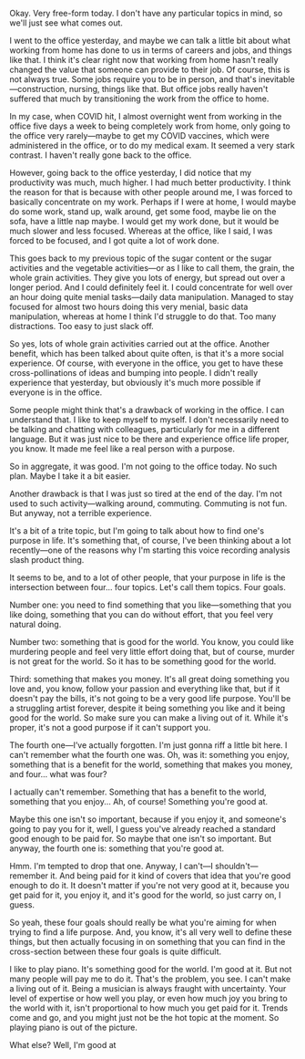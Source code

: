 Okay. Very free-form today. I don't have any particular topics in mind, so we'll just see what comes out.

I went to the office yesterday, and maybe we can talk a little bit about what working from home has done to us in terms of careers and jobs, and things like that. I think it's clear right now that working from home hasn't really changed the value that someone can provide to their job. Of course, this is not always true. Some jobs require you to be in person, and that's inevitable—construction, nursing, things like that. But office jobs really haven't suffered that much by transitioning the work from the office to home.

In my case, when COVID hit, I almost overnight went from working in the office five days a week to being completely work from home, only going to the office very rarely—maybe to get my COVID vaccines, which were administered in the office, or to do my medical exam. It seemed a very stark contrast. I haven't really gone back to the office.

However, going back to the office yesterday, I did notice that my productivity was much, much higher. I had much better productivity. I think the reason for that is because with other people around me, I was forced to basically concentrate on my work. Perhaps if I were at home, I would maybe do some work, stand up, walk around, get some food, maybe lie on the sofa, have a little nap maybe. I would get my work done, but it would be much slower and less focused. Whereas at the office, like I said, I was forced to be focused, and I got quite a lot of work done.

This goes back to my previous topic of the sugar content or the sugar activities and the vegetable activities—or as I like to call them, the grain, the whole grain activities. They give you lots of energy, but spread out over a longer period. And I could definitely feel it. I could concentrate for well over an hour doing quite menial tasks—daily data manipulation. Managed to stay focused for almost two hours doing this very menial, basic data manipulation, whereas at home I think I'd struggle to do that. Too many distractions. Too easy to just slack off.

So yes, lots of whole grain activities carried out at the office. Another benefit, which has been talked about quite often, is that it's a more social experience. Of course, with everyone in the office, you get to have these cross-pollinations of ideas and bumping into people. I didn't really experience that yesterday, but obviously it's much more possible if everyone is in the office.

Some people might think that's a drawback of working in the office. I can understand that. I like to keep myself to myself. I don't necessarily need to be talking and chatting with colleagues, particularly for me in a different language. But it was just nice to be there and experience office life proper, you know. It made me feel like a real person with a purpose.

So in aggregate, it was good. I'm not going to the office today. No such plan. Maybe I take it a bit easier.

Another drawback is that I was just so tired at the end of the day. I'm not used to such activity—walking around, commuting. Commuting is not fun. But anyway, not a terrible experience.

It's a bit of a trite topic, but I'm going to talk about how to find one's purpose in life. It's something that, of course, I've been thinking about a lot recently—one of the reasons why I'm starting this voice recording analysis slash product thing.

It seems to be, and to a lot of other people, that your purpose in life is the intersection between four... four topics. Let's call them topics. Four goals.

Number one: you need to find something that you like—something that you like doing, something that you can do without effort, that you feel very natural doing.

Number two: something that is good for the world. You know, you could like murdering people and feel very little effort doing that, but of course, murder is not great for the world. So it has to be something good for the world.

Third: something that makes you money. It's all great doing something you love and, you know, follow your passion and everything like that, but if it doesn't pay the bills, it's not going to be a very good life purpose. You'll be a struggling artist forever, despite it being something you like and it being good for the world. So make sure you can make a living out of it. While it's proper, it's not a good purpose if it can't support you.

The fourth one—I’ve actually forgotten. I'm just gonna riff a little bit here. I can't remember what the fourth one was. Oh, was it: something you enjoy, something that is a benefit for the world, something that makes you money, and four... what was four?

I actually can't remember. Something that has a benefit to the world, something that you enjoy... Ah, of course! Something you're good at.

Maybe this one isn't so important, because if you enjoy it, and someone's going to pay you for it, well, I guess you've already reached a standard good enough to be paid for. So maybe that one isn't so important. But anyway, the fourth one is: something that you're good at.

Hmm. I'm tempted to drop that one. Anyway, I can't—I shouldn't—remember it. And being paid for it kind of covers that idea that you're good enough to do it. It doesn't matter if you're not very good at it, because you get paid for it, you enjoy it, and it's good for the world, so just carry on, I guess.

So yeah, these four goals should really be what you're aiming for when trying to find a life purpose. And, you know, it's all very well to define these things, but then actually focusing in on something that you can find in the cross-section between these four goals is quite difficult.

I like to play piano. It's something good for the world. I'm good at it. But not many people will pay me to do it. That's the problem, you see. I can't make a living out of it. Being a musician is always fraught with uncertainty. Your level of expertise or how well you play, or even how much joy you bring to the world with it, isn't proportional to how much you get paid for it. Trends come and go, and you might just not be the hot topic at the moment. So playing piano is out of the picture.

What else? Well, I'm good at
